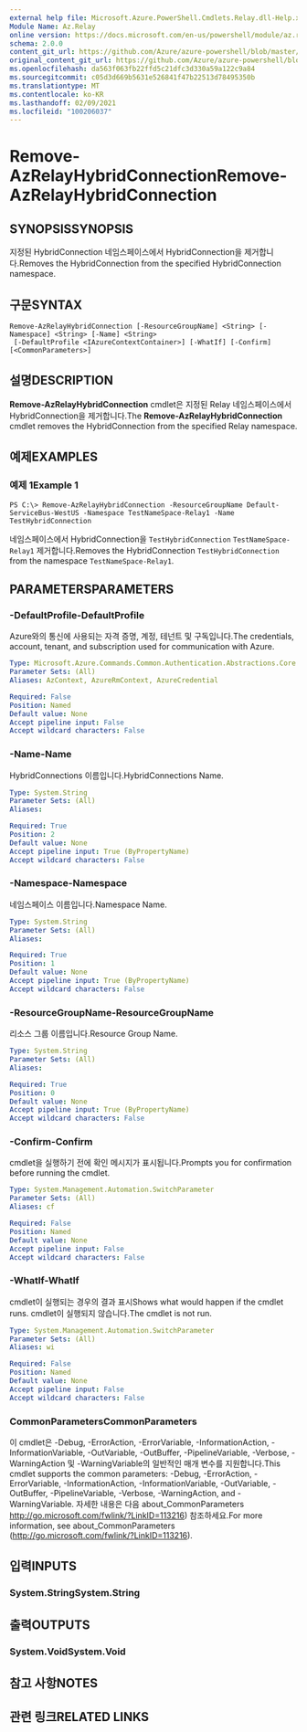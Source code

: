 ```yaml
---
external help file: Microsoft.Azure.PowerShell.Cmdlets.Relay.dll-Help.xml
Module Name: Az.Relay
online version: https://docs.microsoft.com/en-us/powershell/module/az.relay/remove-azrelayhybridconnection
schema: 2.0.0
content_git_url: https://github.com/Azure/azure-powershell/blob/master/src/Relay/Relay/help/Remove-AzRelayHybridConnection.md
original_content_git_url: https://github.com/Azure/azure-powershell/blob/master/src/Relay/Relay/help/Remove-AzRelayHybridConnection.md
ms.openlocfilehash: da563f063fb22ffd5c21dfc3d330a59a122c9a84
ms.sourcegitcommit: c05d3d669b5631e526841f47b22513d78495350b
ms.translationtype: MT
ms.contentlocale: ko-KR
ms.lasthandoff: 02/09/2021
ms.locfileid: "100206037"
---
```

# <span data-ttu-id="84df0-101">Remove-AzRelayHybridConnection</span><span class="sxs-lookup"><span data-stu-id="84df0-101">Remove-AzRelayHybridConnection</span></span>

## <span data-ttu-id="84df0-102">SYNOPSIS</span><span class="sxs-lookup"><span data-stu-id="84df0-102">SYNOPSIS</span></span>
<span data-ttu-id="84df0-103">지정된 HybridConnection 네임스페이스에서 HybridConnection을 제거합니다.</span><span class="sxs-lookup"><span data-stu-id="84df0-103">Removes the HybridConnection from the specified HybridConnection namespace.</span></span>

## <span data-ttu-id="84df0-104">구문</span><span class="sxs-lookup"><span data-stu-id="84df0-104">SYNTAX</span></span>

```
Remove-AzRelayHybridConnection [-ResourceGroupName] <String> [-Namespace] <String> [-Name] <String>
 [-DefaultProfile <IAzureContextContainer>] [-WhatIf] [-Confirm] [<CommonParameters>]
```

## <span data-ttu-id="84df0-105">설명</span><span class="sxs-lookup"><span data-stu-id="84df0-105">DESCRIPTION</span></span>
<span data-ttu-id="84df0-106">**Remove-AzRelayHybridConnection** cmdlet은 지정된 Relay 네임스페이스에서 HybridConnection을 제거합니다.</span><span class="sxs-lookup"><span data-stu-id="84df0-106">The **Remove-AzRelayHybridConnection** cmdlet removes the HybridConnection from the specified Relay namespace.</span></span>

## <span data-ttu-id="84df0-107">예제</span><span class="sxs-lookup"><span data-stu-id="84df0-107">EXAMPLES</span></span>

### <span data-ttu-id="84df0-108">예제 1</span><span class="sxs-lookup"><span data-stu-id="84df0-108">Example 1</span></span>
```
PS C:\> Remove-AzRelayHybridConnection -ResourceGroupName Default-ServiceBus-WestUS -Namespace TestNameSpace-Relay1 -Name TestHybridConnection
```

<span data-ttu-id="84df0-109">네임스페이스에서 HybridConnection을 `TestHybridConnection` `TestNameSpace-Relay1` 제거합니다.</span><span class="sxs-lookup"><span data-stu-id="84df0-109">Removes the HybridConnection `TestHybridConnection` from the namespace `TestNameSpace-Relay1`.</span></span>

## <span data-ttu-id="84df0-110">PARAMETERS</span><span class="sxs-lookup"><span data-stu-id="84df0-110">PARAMETERS</span></span>

### <span data-ttu-id="84df0-111">-DefaultProfile</span><span class="sxs-lookup"><span data-stu-id="84df0-111">-DefaultProfile</span></span>
<span data-ttu-id="84df0-112">Azure와의 통신에 사용되는 자격 증명, 계정, 테넌트 및 구독입니다.</span><span class="sxs-lookup"><span data-stu-id="84df0-112">The credentials, account, tenant, and subscription used for communication with Azure.</span></span>

```yaml
Type: Microsoft.Azure.Commands.Common.Authentication.Abstractions.Core.IAzureContextContainer
Parameter Sets: (All)
Aliases: AzContext, AzureRmContext, AzureCredential

Required: False
Position: Named
Default value: None
Accept pipeline input: False
Accept wildcard characters: False
```

### <span data-ttu-id="84df0-113">-Name</span><span class="sxs-lookup"><span data-stu-id="84df0-113">-Name</span></span>
<span data-ttu-id="84df0-114">HybridConnections 이름입니다.</span><span class="sxs-lookup"><span data-stu-id="84df0-114">HybridConnections Name.</span></span>

```yaml
Type: System.String
Parameter Sets: (All)
Aliases:

Required: True
Position: 2
Default value: None
Accept pipeline input: True (ByPropertyName)
Accept wildcard characters: False
```

### <span data-ttu-id="84df0-115">-Namespace</span><span class="sxs-lookup"><span data-stu-id="84df0-115">-Namespace</span></span>
<span data-ttu-id="84df0-116">네임스페이스 이름입니다.</span><span class="sxs-lookup"><span data-stu-id="84df0-116">Namespace Name.</span></span>

```yaml
Type: System.String
Parameter Sets: (All)
Aliases:

Required: True
Position: 1
Default value: None
Accept pipeline input: True (ByPropertyName)
Accept wildcard characters: False
```

### <span data-ttu-id="84df0-117">-ResourceGroupName</span><span class="sxs-lookup"><span data-stu-id="84df0-117">-ResourceGroupName</span></span>
<span data-ttu-id="84df0-118">리소스 그룹 이름입니다.</span><span class="sxs-lookup"><span data-stu-id="84df0-118">Resource Group Name.</span></span>

```yaml
Type: System.String
Parameter Sets: (All)
Aliases:

Required: True
Position: 0
Default value: None
Accept pipeline input: True (ByPropertyName)
Accept wildcard characters: False
```

### <span data-ttu-id="84df0-119">-Confirm</span><span class="sxs-lookup"><span data-stu-id="84df0-119">-Confirm</span></span>
<span data-ttu-id="84df0-120">cmdlet을 실행하기 전에 확인 메시지가 표시됩니다.</span><span class="sxs-lookup"><span data-stu-id="84df0-120">Prompts you for confirmation before running the cmdlet.</span></span>

```yaml
Type: System.Management.Automation.SwitchParameter
Parameter Sets: (All)
Aliases: cf

Required: False
Position: Named
Default value: None
Accept pipeline input: False
Accept wildcard characters: False
```

### <span data-ttu-id="84df0-121">-WhatIf</span><span class="sxs-lookup"><span data-stu-id="84df0-121">-WhatIf</span></span>
<span data-ttu-id="84df0-122">cmdlet이 실행되는 경우의 결과 표시</span><span class="sxs-lookup"><span data-stu-id="84df0-122">Shows what would happen if the cmdlet runs.</span></span>
<span data-ttu-id="84df0-123">cmdlet이 실행되지 않습니다.</span><span class="sxs-lookup"><span data-stu-id="84df0-123">The cmdlet is not run.</span></span>

```yaml
Type: System.Management.Automation.SwitchParameter
Parameter Sets: (All)
Aliases: wi

Required: False
Position: Named
Default value: None
Accept pipeline input: False
Accept wildcard characters: False
```

### <span data-ttu-id="84df0-124">CommonParameters</span><span class="sxs-lookup"><span data-stu-id="84df0-124">CommonParameters</span></span>
<span data-ttu-id="84df0-125">이 cmdlet은 -Debug, -ErrorAction, -ErrorVariable, -InformationAction, -InformationVariable, -OutVariable, -OutBuffer, -PipelineVariable, -Verbose, -WarningAction 및 -WarningVariable의 일반적인 매개 변수를 지원합니다.</span><span class="sxs-lookup"><span data-stu-id="84df0-125">This cmdlet supports the common parameters: -Debug, -ErrorAction, -ErrorVariable, -InformationAction, -InformationVariable, -OutVariable, -OutBuffer, -PipelineVariable, -Verbose, -WarningAction, and -WarningVariable.</span></span> <span data-ttu-id="84df0-126">자세한 내용은 다음 about_CommonParameters http://go.microsoft.com/fwlink/?LinkID=113216) 참조하세요.</span><span class="sxs-lookup"><span data-stu-id="84df0-126">For more information, see about_CommonParameters (http://go.microsoft.com/fwlink/?LinkID=113216).</span></span>

## <span data-ttu-id="84df0-127">입력</span><span class="sxs-lookup"><span data-stu-id="84df0-127">INPUTS</span></span>

### <span data-ttu-id="84df0-128">System.String</span><span class="sxs-lookup"><span data-stu-id="84df0-128">System.String</span></span>

## <span data-ttu-id="84df0-129">출력</span><span class="sxs-lookup"><span data-stu-id="84df0-129">OUTPUTS</span></span>

### <span data-ttu-id="84df0-130">System.Void</span><span class="sxs-lookup"><span data-stu-id="84df0-130">System.Void</span></span>

## <span data-ttu-id="84df0-131">참고 사항</span><span class="sxs-lookup"><span data-stu-id="84df0-131">NOTES</span></span>

## <span data-ttu-id="84df0-132">관련 링크</span><span class="sxs-lookup"><span data-stu-id="84df0-132">RELATED LINKS</span></span>
